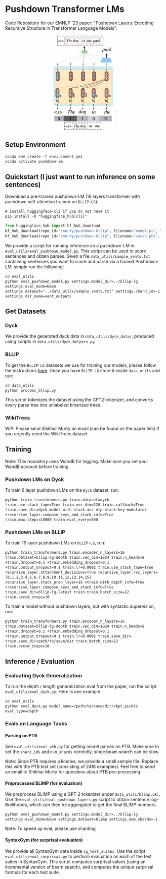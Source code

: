 # Pushdown Transformer LMs
Code Repository for our EMNLP '23 paper: "Pushdown Layers: Encoding Recursive Structure in Transformer Language Models".

<p align="center">
  <img src="assets/pushdown-teaser.png" width="200" title="Overview of Pushdown-LMs." alt="Overview of Pushdown-LMs.">
</p>

## Setup Environment
```
conda env create -f environment.yml
conda activate pushdown-lm
```

## Quickstart (I just want to run inference on some sentences)

Download a pre-trained pushdown-LM (16 layers transformer with pushdown self-attention trained on `BLLIP-LG`):
```
# install huggingface-cli if you do not have it
pip install -U "huggingface_hub[cli]" 
```

```python
from huggingface_hub import hf_hub_download
hf_hub_download(repo_id="smurty/pushdown-bllip", filename="model.pt", local_dir="bllip-lg");
hf_hub_download(repo_id="smurty/pushdown-bllip", filename="vocab.pkl", local_dir="bllip-lg");
```

We provide a script for running inference on a pushdown-LM in `eval_utils/eval_pushdown_model.py`. This script can be used to score sentences and obtain parses. Given a file `data_utils/sample_sents.txt` containing sentences you want to score and parse via a trained Pushdown-LM, simply run the following:

```
cd eval_utils
python eval_pushdown_model.py settings.model_dir=../bllip-lg settings.eval_mode=beam settings.dataset="../data_utils/sample_sents.txt" settings.shard_id=-1 settings.dir_name=sent_outputs
```


## Get Datasets

### Dyck

We provide the generated dyck data in `data_utils/dyck_data/`, produced using scripts in `data_utils/dyck_helpers.py`

### BLLIP

To get the `BLLIP-LG` datasets we use for training our models, please follow the instructions [here](https://github.com/IBM/transformers-struct-guidance). Once you have `BLLIP-LG` store it inside `data_utils` and run:

```
cd data_utils
python process_bllip.py 
```

This script tokenizes the dataset using the GPT2 tokenizer, and converts every parse tree into unlabeled binarized trees.

### WikiTrees

WIP. Please send Shikhar Murty an email (can be found on the paper link) if you urgently need the WikiTrees dataset.

## Training
Note: This repository uses WandB for logging. Make sure you set your WandB account before training.

### Pushdown LMs on Dyck
To train 6 layer pushdown LMs on the `Dyck` dataset, run:
```
python train_transformers.py train.dataset=dyck train.use_stack_tape=True train.vec_dim=128 train.callback=True train.save_dir=dyck_model-with-stack-acc-mlp-stack-key-modulator +recursive_layer.compose_keys_and_stack_info=True train.max_steps=10000 train.eval_every=500
```

### Pushdown LMs on BLLIP

To train 16 layer pushdown LMs on `BLLIP-LG`, run:

```
python train_transformers.py train.encoder_n_layers=16 train.dataset=bllip-lg-depth train.vec_dim=1024 train.n_heads=8 +train.dropout=0.1 +train.embedding_dropout=0.1 +train.output_dropout=0.1 train.lr=0.0001 train.use_stack_tape=True recursive_layer.attachment_decisions=True recursive_layer.rec_layers=[0,1,2,3,4,5,6,7,8,9,10,11,12,13,14,15] recursive_layer.stack_pred_layer=16 +train.with_depth_info=True +recursive_layer.compose_keys_and_stack_info=True train.save_dir=bllip-lg-latest train.train_batch_size=12 train.accum_steps=10
```

To train a model without pushdown layers, but with syntactic supervision, run:
```
python train_transformers.py train.encoder_n_layers=16 train.dataset=bllip-lg-depth train.vec_dim=1024 train.n_heads=8 +train.dropout=0.1 +train.embedding_dropout=0.1 +train.output_dropout=0.1 train.lr=0.0001 train.save_dir= train.save_dir=path/to/save/dir train_batch_size=12 train.accum_steps=10
```



## Inference / Evaluation

### Evaluating Dyck Generalization
To run the depth / length generalization eval from the paper, run the script: `eval_utils/eval_dyck.py`. Here is one example

```
cd eval_utils
python eval_dyck.py model_name=/path/to/save/dir/ckpt.pickle eval_type=depth 
```

### Evals on Language Tasks

#### Parsing on PTB
See `eval_utils/eval_ptb.py` for getting model parses on PTB. Make sure to set the `shard_ids` and `num_shards` correctly, since beam search can be slow. 

Note: Since PTB requires a license, we provide a small sample file. Replace this with the PTB test set (consisting of 2416 examples). Feel free to send an email to Shikhar Murty for questions about PTB pre-processing.

#### Preprocessed BLIMP (for evaluation)
We preprocess BLIMP using a GPT-2 tokenizer under `data_utils/blimp.pkl`. Use the `eval_utils/eval_pushdown_layers.py` script to obtain sentence log-likelihoods, which can then be aggregated to get the final BLIMP numbers.

```
python eval_pushdown_model.py settings.model_dir=../bllip-lg settings.eval_mode=beam settings.dataset=blimp settings.num_shards=-1
```

Note: To speed up eval, please use sharding

#### SyntaxGym (for surprisal evaluation)
We provide all SyntaxGym data inside `sg_test_suites`. Use the script `eval_utils/eval_surprisal.py` to perform evaluation on each of the test suites in SyntaxGym. This script computes surprisal values (using an incremental version of beam search), and computes the unique surprisal formula for each test suite.